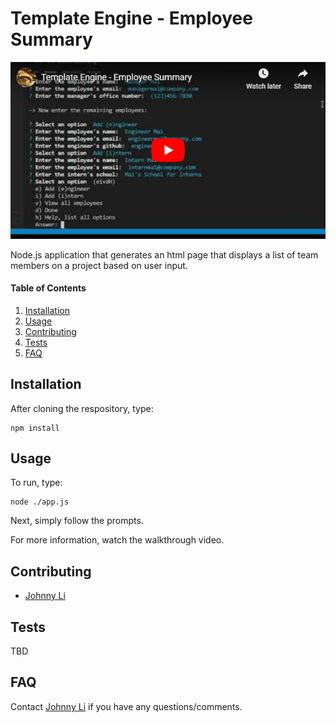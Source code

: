 # Template Engine - Employee Summary 

[![Youtube Walkthrough](fakeyoutubeembed.png)](https://youtu.be/tK_eEkkiu1E)

Node.js application that generates an html page that displays a list of team members on a project based on user input.

#### Table of Contents

1. [Installation](#installation)
2. [Usage](#usage)
3. [Contributing](#contributing)
4. [Tests](#tests)
5. [FAQ](#faq)

## Installation

After cloning the respository, type: 

```
npm install
```

## Usage

To run, type: 
```
node ./app.js
```

Next, simply follow the prompts.

For more information, watch the walkthrough video.

## Contributing

* [Johnny Li](https://github.com/reptile18)  

## Tests

TBD

## FAQ

Contact [Johnny Li](https://github.com/reptile18) if you have any questions/comments.